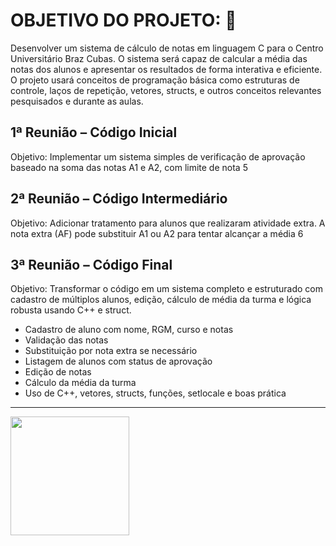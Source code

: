 # OBJETIVO DO PROJETO: 🧮
Desenvolver um sistema de cálculo de notas em linguagem C para o Centro 
Universitário Braz Cubas. O sistema será capaz de calcular a média das notas dos 
alunos e apresentar os resultados de forma interativa e eficiente. O projeto usará 
conceitos de programação básica como estruturas de controle, laços de repetição, 
vetores, structs, e outros conceitos relevantes pesquisados e durante as aulas.

## 1ª Reunião – Código Inicial
Objetivo: Implementar um sistema simples de verificação de aprovação baseado na 
soma das notas A1 e A2, com limite de nota 5

## 2ª Reunião – Código Intermediário
Objetivo: Adicionar tratamento para alunos que realizaram atividade extra. A nota extra 
(AF) pode substituir A1 ou A2 para tentar alcançar a média 6

## 3ª Reunião – Código Final
Objetivo: Transformar o código em um sistema completo e estruturado com cadastro de 
múltiplos alunos, edição, cálculo de média da turma e lógica robusta usando C++ e struct.
- Cadastro de aluno com nome, RGM, curso e notas
- Validação das notas
- Substituição por nota extra se necessário
- Listagem de alunos com status de aprovação
- Edição de notas
- Cálculo da média da turma
- Uso de C++, vetores, structs, funções, setlocale e boas prática

---

<img
  align="left"
  width="190px"
  src="https://i.pinimg.com/originals/50/da/8c/50da8c44ba216bd8d5c20992bc8ce939.gif"
/>